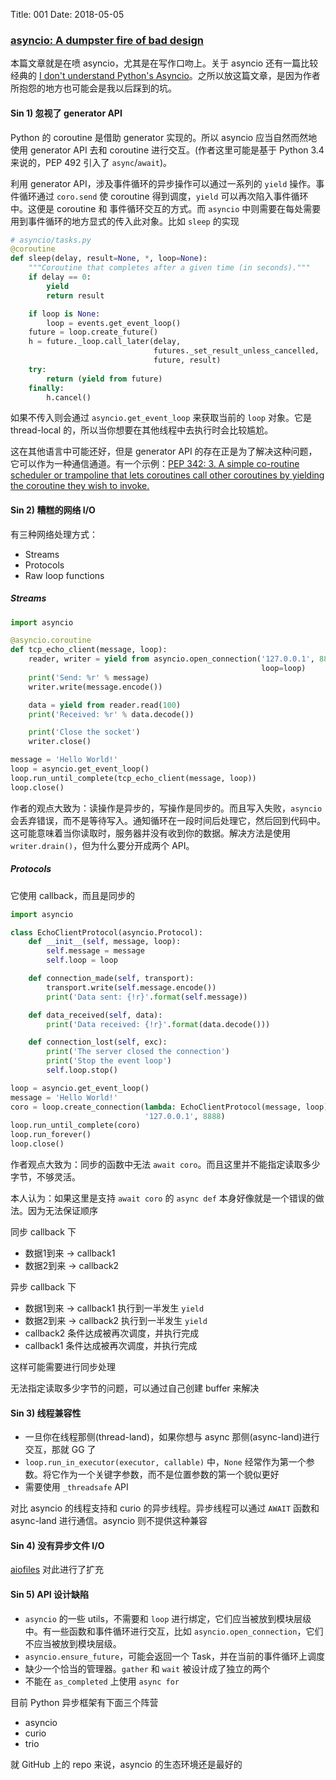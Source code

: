 Title: 001
Date: 2018-05-05

### [asyncio: A dumpster fire of bad design](https://veriny.tf/asyncio-a-dumpster-fire-of-bad-design/)

本篇文章就是在喷 asyncio，尤其是在写作口吻上。关于 asyncio 还有一篇比较经典的 [I don't understand Python's Asyncio](http://lucumr.pocoo.org/2016/10/30/i-dont-understand-asyncio/)。之所以放这篇文章，是因为作者所抱怨的地方也可能会是我以后踩到的坑。

#### Sin 1) 忽视了 generator API

Python 的 coroutine 是借助 generator 实现的。所以 asyncio 应当自然而然地使用 generator API 去和 coroutine 进行交互。(作者这里可能是基于 Python 3.4 来说的，PEP 492 引入了 `async`/`await`)。

利用 generator API，涉及事件循环的异步操作可以通过一系列的 `yield` 操作。事件循环通过 `coro.send` 使 coroutine 得到调度，`yield` 可以再次陷入事件循环中。这便是 coroutine 和 事件循环交互的方式。而 `asyncio` 中则需要在每处需要用到事件循环的地方显式的传入此对象。比如 `sleep` 的实现

```Python
# asyncio/tasks.py
@coroutine
def sleep(delay, result=None, *, loop=None):
    """Coroutine that completes after a given time (in seconds)."""
    if delay == 0:
        yield
        return result

    if loop is None:
        loop = events.get_event_loop()
    future = loop.create_future()
    h = future._loop.call_later(delay,
                                futures._set_result_unless_cancelled,
                                future, result)
    try:
        return (yield from future)
    finally:
        h.cancel()

```

如果不传入则会通过 `asyncio.get_event_loop` 来获取当前的 `loop` 对象。它是 thread-local 的，所以当你想要在其他线程中去执行时会比较尴尬。

这在其他语言中可能还好，但是 generator API 的存在正是为了解决这种问题，它可以作为一种通信通道。有一个示例：[PEP 342: 3. A simple co-routine scheduler or trampoline that lets coroutines call other coroutines by yielding the coroutine they wish to invoke.
](https://www.python.org/dev/peps/pep-0342/#examples)

#### Sin 2) 糟糕的网络 I/O

有三种网络处理方式：

- Streams
- Protocols
- Raw loop functions

##### Streams

```Python
import asyncio

@asyncio.coroutine
def tcp_echo_client(message, loop):  
    reader, writer = yield from asyncio.open_connection('127.0.0.1', 8888,
                                                        loop=loop)
    print('Send: %r' % message)
    writer.write(message.encode())

    data = yield from reader.read(100)
    print('Received: %r' % data.decode())

    print('Close the socket')
    writer.close()

message = 'Hello World!'  
loop = asyncio.get_event_loop()  
loop.run_until_complete(tcp_echo_client(message, loop))  
loop.close()
```

作者的观点大致为：读操作是异步的，写操作是同步的。而且写入失败，`asyncio` 会丢弃错误，而不是等待写入。通知循环在一段时间后处理它，然后回到代码中。这可能意味着当你读取时，服务器并没有收到你的数据。解决方法是使用 `writer.drain()`，但为什么要分开成两个 API。

##### Protocols

它使用 callback，而且是同步的

```Python
import asyncio

class EchoClientProtocol(asyncio.Protocol):  
    def __init__(self, message, loop):
        self.message = message
        self.loop = loop

    def connection_made(self, transport):
        transport.write(self.message.encode())
        print('Data sent: {!r}'.format(self.message))

    def data_received(self, data):
        print('Data received: {!r}'.format(data.decode()))

    def connection_lost(self, exc):
        print('The server closed the connection')
        print('Stop the event loop')
        self.loop.stop()

loop = asyncio.get_event_loop()  
message = 'Hello World!'  
coro = loop.create_connection(lambda: EchoClientProtocol(message, loop),  
                              '127.0.0.1', 8888)
loop.run_until_complete(coro)  
loop.run_forever()  
loop.close()  
```

作者观点大致为：同步的函数中无法 `await coro`。而且这里并不能指定读取多少字节，不够灵活。

本人认为：如果这里是支持 `await coro` 的 `async def` 本身好像就是一个错误的做法。因为无法保证顺序

同步 callback 下  
- 数据1到来 -> callback1
- 数据2到来 -> callback2

异步 callback 下  
- 数据1到来 -> callback1 执行到一半发生 `yield`
- 数据2到来 -> callback2 执行到一半发生 `yield`
- callback2 条件达成被再次调度，并执行完成
- callback1 条件达成被再次调度，并执行完成

这样可能需要进行同步处理

无法指定读取多少字节的问题，可以通过自己创建 buffer 来解决

#### Sin 3) 线程兼容性

- 一旦你在线程那侧(thread-land)，如果你想与 async 那侧(async-land)进行交互，那就 GG 了
- `loop.run_in_executor(executor, callable)` 中，`None` 经常作为第一个参数。将它作为一个关键字参数，而不是位置参数的第一个貌似更好
- 需要使用 `_threadsafe` API

对比 asyncio 的线程支持和 curio 的异步线程。异步线程可以通过 `AWAIT` 函数和 async-land 进行通信。asyncio 则不提供这种兼容

#### Sin 4) 没有异步文件 I/O

[aiofiles](https://github.com/Tinche/aiofiles) 对此进行了扩充

#### Sin 5) API 设计缺陷

- `asyncio` 的一些 utils，不需要和 `loop` 进行绑定，它们应当被放到模块层级中。有一些函数和事件循环进行交互，比如 `asyncio.open_connection`，它们不应当被放到模块层级。
- `asyncio.ensure_future`，可能会返回一个 Task，并在当前的事件循环上调度
- 缺少一个恰当的管理器。`gather` 和 `wait` 被设计成了独立的两个
- 不能在 `as_completed` 上使用 `async for`


目前 Python 异步框架有下面三个阵营

- asyncio
- curio
- trio

就 GitHub 上的 repo 来说，asyncio 的生态环境还是最好的
